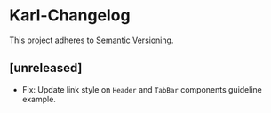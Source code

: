 # Karl-Changelog

This project adheres to [Semantic Versioning](http://semver.org/).

## [unreleased]

- Fix: Update link style on `Header` and `TabBar` components guideline example.
